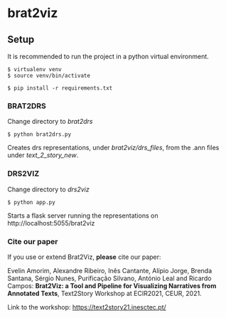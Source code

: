 # brat2viz

## Setup

It is recommended to run the project in a python virtual environment.

```
$ virtualenv venv
$ source venv/bin/activate
```

```
$ pip install -r requirements.txt
```

### BRAT2DRS

Change directory to *brat2drs*

```
$ python brat2drs.py
```

Creates drs representations, under *brat2viz/drs_files*, from the .ann files under *text_2_story_new*. 

### DRS2VIZ

Change directory to *drs2viz*
```
$ python app.py
```

Starts a flask server running the representations on http://localhost:5055/brat2viz

### Cite our paper

If you use or extend Brat2Viz, **please** cite our paper:

Evelin Amorim, Alexandre Ribeiro, Inês Cantante, Alípio Jorge, Brenda Santana, Sérgio Nunes, Purificação Silvano, António Leal and Ricardo Campos:
**Brat2Viz: a Tool and Pipeline for Visualizing Narratives from Annotated Texts**, 
Text2Story Workshop at ECIR2021, CEUR, 2021.


Link to the workshop: https://text2story21.inesctec.pt/
